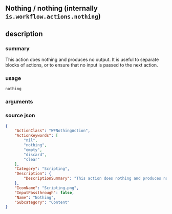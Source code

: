 
## Nothing / nothing (internally `is.workflow.actions.nothing`)



## description
### summary
This action does nothing and produces no output. It is useful to separate blocks of actions, or to ensure that no input is passed to the next action.


### usage
`nothing `

### arguments


### source json

```json
{
	"ActionClass": "WFNothingAction",
	"ActionKeywords": [
		"nil",
		"nothing",
		"empty",
		"discard",
		"clear"
	],
	"Category": "Scripting",
	"Description": {
		"DescriptionSummary": "This action does nothing and produces no output. It is useful to separate blocks of actions, or to ensure that no input is passed to the next action."
	},
	"IconName": "Scripting.png",
	"InputPassthrough": false,
	"Name": "Nothing",
	"Subcategory": "Content"
}
```

